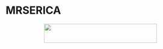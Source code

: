 # MRSERICA

<p align="center"><a href="https://heroku.com/deploy?template=https://github.com/notreallysrk/Patricia"> <img src="https://img.shields.io/badge/Deploy%20To%20Heroku-blueviolet?style=for-the-badge&logo=heroku" width="300" height="50.75"/></a></p>

